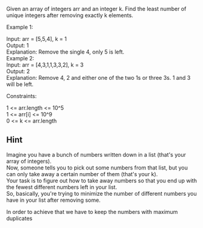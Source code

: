 Given an array of integers arr and an integer k. Find the least number of unique integers after removing exactly k elements.  

 

Example 1:  

Input: arr = [5,5,4], k = 1  
Output: 1  
Explanation: Remove the single 4, only 5 is left.  
Example 2:  
Input: arr = [4,3,1,1,3,3,2], k = 3  
Output: 2  
Explanation: Remove 4, 2 and either one of the two 1s or three 3s. 1 and 3 will be left.  
 

Constraints:  

1 <= arr.length <= 10^5  
1 <= arr[i] <= 10^9  
0 <= k <= arr.length  


## Hint  
Imagine you have a bunch of numbers written down in a list (that's your array of integers).  
Now, someone tells you to pick out some numbers from that list, but you can only take away a certain number of them (that's your k).  
Your task is to figure out how to take away numbers so that you end up with the fewest different numbers left in your list.  
So, basically, you're trying to minimize the number of different numbers you have in your list after removing some.  

In order to achieve that we have to keep the numbers with maximum duplicates  